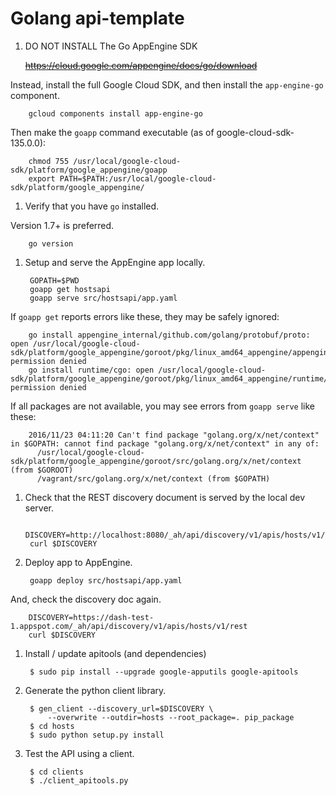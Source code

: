 # Golang api-template

1. DO NOT INSTALL The Go AppEngine SDK

   <strike>https://cloud.google.com/appengine/docs/go/download</strike>

  Instead, install the full Google Cloud SDK, and then install the
  `app-engine-go` component.

        gcloud components install app-engine-go

  Then make the `goapp` command executable (as of google-cloud-sdk-135.0.0):

        chmod 755 /usr/local/google-cloud-sdk/platform/google_appengine/goapp
        export PATH=$PATH:/usr/local/google-cloud-sdk/platform/google_appengine/

1. Verify that you have `go` installed.

  Version 1.7+ is preferred.

        go version

1. Setup and serve the AppEngine app locally.

        GOPATH=$PWD
        goapp get hostsapi
        goapp serve src/hostsapi/app.yaml

  If `goapp get` reports errors like these, they may be safely ignored:

        go install appengine_internal/github.com/golang/protobuf/proto: open /usr/local/google-cloud-sdk/platform/google_appengine/goroot/pkg/linux_amd64_appengine/appengine_internal/github.com/golang/protobuf/proto.a: permission denied
        go install runtime/cgo: open /usr/local/google-cloud-sdk/platform/google_appengine/goroot/pkg/linux_amd64_appengine/runtime/cgo.a: permission denied

  If all packages are not available, you may see errors from `goapp serve` like these:

        2016/11/23 04:11:20 Can't find package "golang.org/x/net/context" in $GOPATH: cannot find package "golang.org/x/net/context" in any of:
          /usr/local/google-cloud-sdk/platform/google_appengine/goroot/src/golang.org/x/net/context (from $GOROOT)
          /vagrant/src/golang.org/x/net/context (from $GOPATH)

1. Check that the REST discovery document is served by the local dev server.

        DISCOVERY=http://localhost:8080/_ah/api/discovery/v1/apis/hosts/v1/rest
        curl $DISCOVERY

1. Deploy app to AppEngine.

        goapp deploy src/hostsapi/app.yaml

  And, check the discovery doc again.

        DISCOVERY=https://dash-test-1.appspot.com/_ah/api/discovery/v1/apis/hosts/v1/rest
        curl $DISCOVERY

1. Install / update apitools (and dependencies)

        $ sudo pip install --upgrade google-apputils google-apitools

1. Generate the python client library.

        $ gen_client --discovery_url=$DISCOVERY \
	        --overwrite --outdir=hosts --root_package=. pip_package
		$ cd hosts
		$ sudo python setup.py install

1. Test the API using a client.

        $ cd clients
		$ ./client_apitools.py
